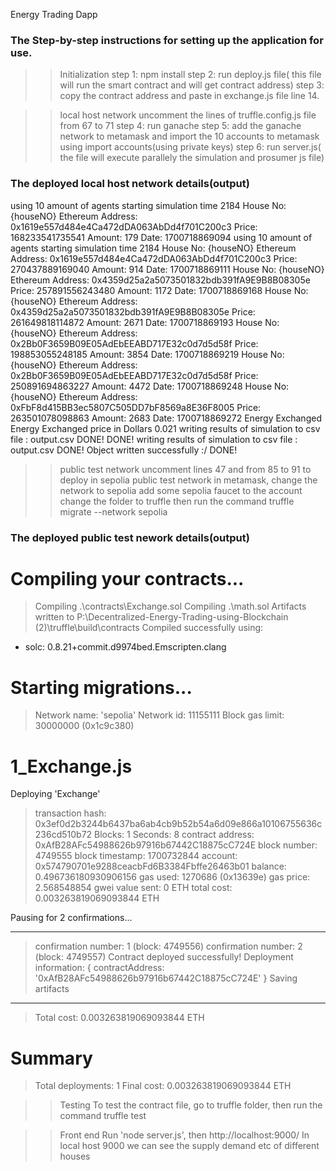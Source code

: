 Energy Trading Dapp 
### The Step-by-step instructions for setting up the application for use.

>> Initialization
step 1: npm install
step 2: run deploy.js file( this file will run the smart contract and will get contract address)
step 3: copy the contract address and paste in exchange.js file line 14.

>> local host network
> uncomment the lines of truffle.config.js file from 67 to 71
step 4: run ganache
step 5: add the ganache network to  metamask and import the 10 accounts to metamask using import accounts(using private keys)
step 6: run server.js( the file will execute parallely the simulation and prosumer js file)

### The deployed local host network details(output)
using 10 amount of agents
starting simulation
time 2184
House No: {houseNO}
Ethereum Address: 0x1619e557d484e4Ca472dDA063AbDd4f701C200c3
Price: 168233541735541
Amount: 179
Date: 1700718869094
using 10 amount of agents
starting simulation
time 2184
House No: {houseNO}
Ethereum Address: 0x1619e557d484e4Ca472dDA063AbDd4f701C200c3
Price: 270437889169040
Amount: 914
Date: 1700718869111
House No: {houseNO}
Ethereum Address: 0x4359d25a2a5073501832bdb391fA9E9B8B08305e
Price: 257891556243480
Amount: 1172
Date: 1700718869168
House No: {houseNO}
Ethereum Address: 0x4359d25a2a5073501832bdb391fA9E9B8B08305e
Price: 261649818114872
Amount: 2671
Date: 1700718869193
House No: {houseNO}
Ethereum Address: 0x2Bb0F3659B09E05AdEbEEABD717E32c0d7d5d58f
Price: 198853055248185
Amount: 3854
Date: 1700718869219
House No: {houseNO}
Ethereum Address: 0x2Bb0F3659B09E05AdEbEEABD717E32c0d7d5d58f
Price: 250891694863227
Amount: 4472
Date: 1700718869248
House No: {houseNO}
Ethereum Address: 0xFbF8d415BB3ec5807C505DD7bF8569a8E36F8005
Price: 263501078098863
Amount: 2683
Date: 1700718869272
Energy Exchanged
Energy Exchanged
price in Dollars 0.021
writing results of simulation to csv file : output.csv
DONE!
DONE!
writing results of simulation to csv file : output.csv
DONE!
Object written successfully :/
DONE!


>> public test network
>uncomment lines 47 and from 85 to 91 to deploy in sepolia public test network 
>in metamask, change the network to sepolia
>add some sepolia faucet to the account
>change the folder to truffle then run the command truffle migrate --network sepolia

### The deployed public test nework details(output)


Compiling your contracts...
===========================
> Compiling .\contracts\Exchange.sol
> Compiling .\math.sol
> Artifacts written to P:\Decentralized-Energy-Trading-using-Blockchain (2)\truffle\build\contracts
> Compiled successfully using:
   - solc: 0.8.21+commit.d9974bed.Emscripten.clang


Starting migrations...
======================
> Network name:    'sepolia'
> Network id:      11155111
> Block gas limit: 30000000 (0x1c9c380)


1_Exchange.js
=============

   Deploying 'Exchange'
   > transaction hash:    0x3ef0d2b3244b6437ba6ab4cb9b52b54a6d09e866a10106755636c236cd510b72
   > Blocks: 1            Seconds: 8
   > contract address:    0xAfB28AFc54988626b97916b67442C18875cC724E
   > block number:        4749555
   > block timestamp:     1700732844
   > account:             0x574790701e9288ceacbFd6B3384Fbffe26463b01
   > balance:             0.496736180930906156
   > gas used:            1270686 (0x13639e)
   > gas price:           2.568548854 gwei
   > value sent:          0 ETH
   > total cost:          0.003263819069093844 ETH

   Pausing for 2 confirmations...

   -------------------------------
   > confirmation number: 1 (block: 4749556)
   > confirmation number: 2 (block: 4749557)
Contract deployed successfully!
Deployment information: { contractAddress: '0xAfB28AFc54988626b97916b67442C18875cC724E' }
   > Saving artifacts
   -------------------------------------
   > Total cost:     0.003263819069093844 ETH

Summary
=======
> Total deployments:   1
> Final cost:          0.003263819069093844 ETH


>> Testing
>To test the contract file, go to truffle folder, then run the command truffle test

>> Front end
> Run 'node server.js', then http://localhost:9000/
> In local host 9000 we can see the supply demand etc of different houses




